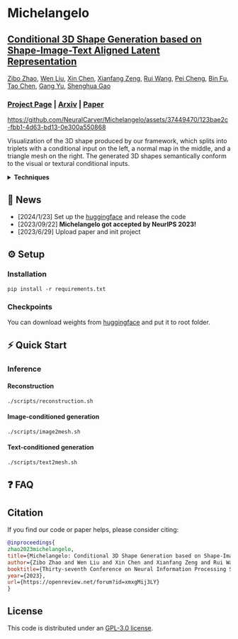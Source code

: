 # Michelangelo

## [Conditional 3D Shape Generation based on Shape-Image-Text Aligned Latent Representation](https://neuralcarver.github.io/michelangelo)<br/>
[Zibo Zhao](https://github.com/Maikouuu),
[Wen Liu](https://github.com/StevenLiuWen),
[Xin Chen](https://chenxin.tech/),
[Xianfang Zeng](https://neuralcarver.github.io/michelangelo),
[Rui Wang](https://neuralcarver.github.io/michelangelo),
[Pei Cheng](https://neuralcarver.github.io/michelangelo),
[Bin Fu](https://neuralcarver.github.io/michelangelo),
[Tao Chen](https://eetchen.github.io),
[Gang Yu](https://www.skicyyu.org),
[Shenghua Gao](https://sist.shanghaitech.edu.cn/sist_en/2020/0814/c7582a54772/page.htm)<br/>
### [Project Page](https://neuralcarver.github.io/michelangelo/) | [Arxiv](https://arxiv.org/abs/2306.17115) | [Paper](https://neuralcarver.github.io/michelangelo/static/paper.pdf)<br/>

https://github.com/NeuralCarver/Michelangelo/assets/37449470/123bae2c-fbb1-4d63-bd13-0e300a550868

Visualization of the 3D shape produced by our framework, which splits into triplets with a conditional input on the left, a normal map in the middle, and a triangle mesh on the right. The generated 3D shapes semantically conform to the visual or textural conditional inputs.<br/>

<details>
  <summary><b> Techniques </b></summary>

We present a novel _alignment-before-generation_ approach to tackle the challenging task of generating general 3D shapes based on 2D images or texts. Directly learning a conditional generative model from images or texts to 3D shapes is prone to producing inconsistent results with the conditions because 3D shapes have an additional dimension whose distribution significantly differs from that of 2D images and texts. To bridge the domain gap among the three modalities and facilitate multi-modal-conditioned 3D shape generation, we explore representing 3D shapes in a shape-image-text-aligned space. Our framework comprises two models: a Shape-Image-Text-Aligned Variational Auto-Encoder (SITA-VAE) and a conditional Aligned Shape Latent Diffusion Model (ASLDM). The former model encodes the 3D shapes into the shape latent space aligned to the image and text and reconstructs the fine-grained 3D neural fields corresponding to given shape embeddings via the transformer-based decoder. The latter model learns a probabilistic mapping function from the image or text space to the latent shape space. Our extensive experiments demonstrate that our proposed approach can generate higher-quality and more diverse 3D shapes that better semantically conform to the visual or textural conditional inputs, validating the effectiveness of the shape-image-text-aligned space for cross-modality 3D shape generation.

![newnetwork](https://github.com/NeuralCarver/Michelangelo/assets/16475892/d5231fb7-7768-45ee-92e1-3599a4c43a2c)
</details>

## 📰 News
- [2024/1/23] Set up the <a href="https://huggingface.co/spaces/Maikou/Michelangelo">huggingface</a> and release the code
- [2023/09/22] **Michelangelo got accepted by NeurIPS 2023!**
- [2023/6/29] Upload paper and init project

## ⚙️ Setup

### Installation
```
pip install -r requirements.txt
```

### Checkpoints
You can download weights from <a href="[https://huggingface.co/spaces/Maikou/Michelangelo](https://huggingface.co/Maikou/Michelangelo/tree/main/checkpoints)">huggingface</a> and put it to root folder.

## ⚡ Quick Start

### Inference

#### Reconstruction
```
./scripts/reconstruction.sh
```

#### Image-conditioned generation
```
./scripts/image2mesh.sh
```

#### Text-conditioned generation
```
./scripts/text2mesh.sh
```

## ❓ FAQ

## Citation

If you find our code or paper helps, please consider citing:

```bibtex
@inproceedings{
zhao2023michelangelo,
title={Michelangelo: Conditional 3D Shape Generation based on Shape-Image-Text Aligned Latent Representation},
author={Zibo Zhao and Wen Liu and Xin Chen and Xianfang Zeng and Rui Wang and Pei Cheng and BIN FU and Tao Chen and Gang YU and Shenghua Gao},
booktitle={Thirty-seventh Conference on Neural Information Processing Systems},
year={2023},
url={https://openreview.net/forum?id=xmxgMij3LY}
}
```

## License

This code is distributed under an [GPL-3.0 license](LICENSE).


